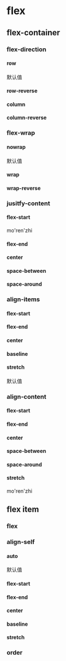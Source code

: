 # flex

## flex-container

### flex-direction

#### row

默认值


#### row-reverse

#### column

#### column-reverse 

### flex-wrap

#### nowrap

默认值


#### wrap

#### wrap-reverse 

### jusitfy-content

#### flex-start

mo'ren'zhi

#### flex-end

#### center

#### space-between

#### space-around

### align-items

#### flex-start

#### flex-end

#### center

#### baseline

#### stretch

默认值

### align-content

#### flex-start

#### flex-end

#### center

#### space-between

#### space-around

#### stretch

mo'ren'zhi

## flex item

### flex

### align-self

#### auto 

默认值

#### flex-start

#### flex-end

#### center

#### baseline

#### stretch

### order
